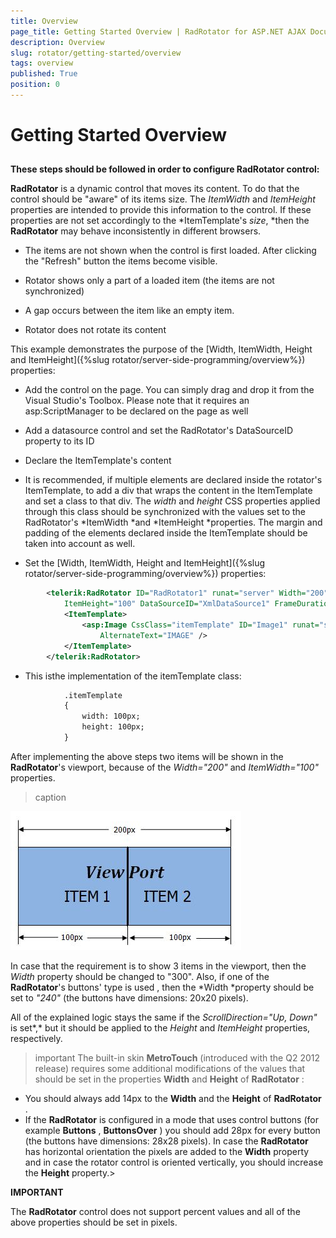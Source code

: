 ```yaml
---
title: Overview
page_title: Getting Started Overview | RadRotator for ASP.NET AJAX Documentation
description: Overview
slug: rotator/getting-started/overview
tags: overview
published: True
position: 0
---
```


# Getting Started Overview



## 

**These steps should be followed in order to configure RadRotator control:**

**RadRotator** is a dynamic control that moves its content. To do that the control should be "aware" of its items size. The *ItemWidth* and *ItemHeight* properties are intended to provide this information to the control. If these properties are not set accordingly to the *ItemTemplate's *size*, *then the **RadRotator** may behave inconsistently in different browsers.

* The items are not shown when the control is first loaded. After clicking the "Refresh" button the items become visible.

* Rotator shows only a part of a loaded item (the items are not synchronized)

* A gap occurs between the item like an empty item.

* Rotator does not rotate its content



This example demonstrates the purpose of the [Width, ItemWidth, Height and ItemHeight]({%slug rotator/server-side-programming/overview%}) properties:

* Add the control on the page. You can simply drag and drop it from the Visual Studio's Toolbox. Please note that it requires an asp:ScriptManager to be declared on the page as well

* Add a datasource control and set the RadRotator's DataSourceID property to its ID

* Declare the ItemTemplate's content

* It is recommended, if multiple elements are declared inside the rotator's ItemTemplate, to add a div that wraps the content in the ItemTemplate and set a class to that div. The *width* and *height* CSS properties applied through this class should be synchronized with the values set to the RadRotator's *ItemWidth *and *ItemHeight *properties. The margin and padding of the elements declared inside the ItemTemplate should be taken into account as well.

* Set the [Width, ItemWidth, Height and ItemHeight]({%slug rotator/server-side-programming/overview%}) properties:

````XML
	    <telerik:RadRotator ID="RadRotator1" runat="server" Width="200" ItemWidth="100" Height="100"
	        ItemHeight="100" DataSourceID="XmlDataSource1" FrameDuration="1000">
	        <ItemTemplate>
	            <asp:Image CssClass="itemTemplate" ID="Image1" runat="server" ImageUrl='<%# XPath("ImageURL") %>'
	                AlternateText="IMAGE" />
	        </ItemTemplate>
	    </telerik:RadRotator>
````



* This isthe implementation of the itemTemplate class:

````XML
	        .itemTemplate
	        {
	            width: 100px;
	            height: 100px;
	        }
````





After implementing the above steps two items will be shown in the **RadRotator**'s viewport, because of the *Width="200"* and *ItemWidth="100"* properties.


>caption 

![](images/rotator-rotatorconfig.jpg)



In case that the requirement is to show 3 items in the viewport, then the *Width* property should be changed to "300". Also, if one of the **RadRotator**'s buttons' type is used , then the *Width *property should be set to *"240"* (the buttons have dimensions: 20x20 pixels).

All of the explained logic stays the same if the *ScrollDirection="Up, Down"* is set*,* but it should be applied to the *Height* and *ItemHeight* properties, respectively.

>important The built-in skin **MetroTouch** (introduced with the Q2 2012 release) requires some additional modifications of the values that should be set in the properties **Width** and **Height** of **RadRotator** :
>
* You should always add 14px to the **Width** and the **Height** of **RadRotator** .
* If the **RadRotator** is configured in a mode that uses control buttons (for example **Buttons** , **ButtonsOver** ) you should add 28px for every button (the buttons have dimensions: 28x28 pixels).	In case the **RadRotator** has horizontal orientation the pixels are added to the **Width** property and in case the rotator control is oriented vertically, you should increase the **Height** property.>


**IMPORTANT**

The **RadRotator** control does not support percent values and all of the above properties should be set in pixels.
